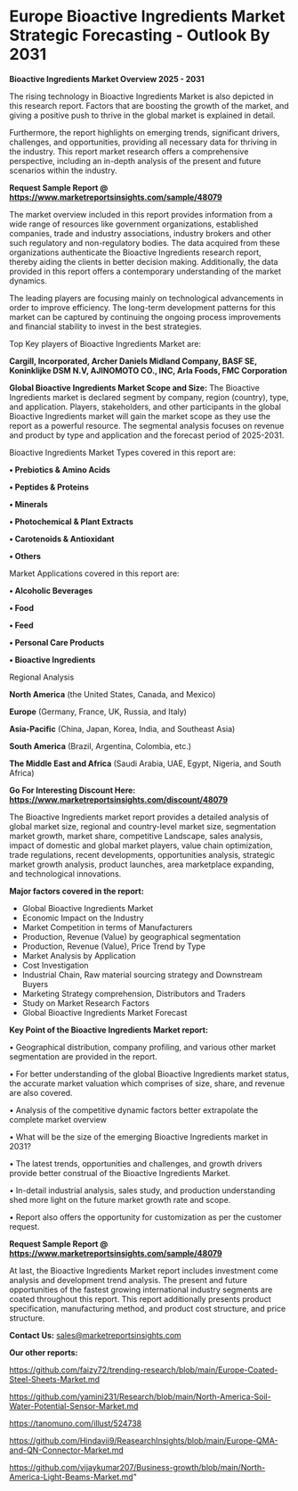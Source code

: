 # Europe Bioactive Ingredients Market Strategic Forecasting - Outlook By 2031

<Strong> Bioactive Ingredients Market Overview 2025 - 2031</strong>

The rising technology in Bioactive Ingredients Market is also depicted in this research report. Factors that are boosting the growth of the market, and giving a positive push to thrive in the global market is explained in detail.

Furthermore, the report highlights on emerging trends, significant drivers, challenges, and opportunities, providing all necessary data for thriving in the industry. This report market research offers a comprehensive perspective, including an in-depth analysis of the present and future scenarios within the industry.

<strong>Request Sample Report @ <a href=https://www.marketreportsinsights.com/sample/48079>https://www.marketreportsinsights.com/sample/48079</a></strong>

The market overview included in this report provides information from a wide range of resources like government organizations, established companies, trade and industry associations, industry brokers and other such regulatory and non-regulatory bodies. The data acquired from these organizations authenticate the Bioactive Ingredients research report, thereby aiding the clients in better decision making. Additionally, the data provided in this report offers a contemporary understanding of the market dynamics.

The leading players are focusing mainly on technological advancements in order to improve efficiency. The long-term development patterns for this market can be captured by continuing the ongoing process improvements and financial stability to invest in the best strategies.

Top Key players of Bioactive Ingredients Market are:

<strong>Cargill, Incorporated, Archer Daniels Midland Company, BASF SE, Koninklijke DSM N.V, AJINOMOTO CO., INC, Arla Foods, FMC Corporation</strong>

<strong><b>Global Bioactive Ingredients Market Scope and Size:</b></strong>
The Bioactive Ingredients market is declared segment by company, region (country), type, and application. Players, stakeholders, and other participants in the global Bioactive Ingredients market will gain the market scope as they use the report as a powerful resource. The segmental analysis focuses on revenue and product by type and application and the forecast period of 2025-2031.

Bioactive Ingredients Market Types covered in this report are:

<strong>•  Prebiotics & Amino Acids

•  Peptides & Proteins

•  Minerals

•  Photochemical & Plant Extracts

•  Carotenoids & Antioxidant

•  Others</strong>

Market Applications covered in this report are:

<strong>•  Alcoholic Beverages

•  Food

•  Feed

•  Personal Care Products

•  Bioactive Ingredients</strong> 

Regional Analysis

<strong>North America</strong> (the United States, Canada, and Mexico)

<strong>Europe</strong> (Germany, France, UK, Russia, and Italy)

<strong>Asia-Pacific</strong> (China, Japan, Korea, India, and Southeast Asia)

<strong>South America</strong> (Brazil, Argentina, Colombia, etc.)

<strong>The Middle East and Africa</strong> (Saudi Arabia, UAE, Egypt, Nigeria, and South Africa)

<strong>Go For Interesting Discount Here: <a href=https://www.marketreportsinsights.com/discount/48079>https://www.marketreportsinsights.com/discount/48079</a></strong>

The Bioactive Ingredients market report provides a detailed analysis of global market size, regional and country-level market size, segmentation market growth, market share, competitive Landscape, sales analysis, impact of domestic and global market players, value chain optimization, trade regulations, recent developments, opportunities analysis, strategic market growth analysis, product launches, area marketplace expanding, and technological innovations.

<strong><b>Major factors covered in the report:</b></strong>
<ul>
  <li>Global Bioactive Ingredients Market </li>
  <li>Economic Impact on the Industry</li>
  <li>Market Competition in terms of Manufacturers</li>
  <li>Production, Revenue (Value) by geographical segmentation</li>
  <li>Production, Revenue (Value), Price Trend by Type</li>
  <li>Market Analysis by Application</li>
  <li>Cost Investigation</li>
  <li>Industrial Chain, Raw material sourcing strategy and Downstream Buyers</li>
  <li>Marketing Strategy comprehension, Distributors and Traders</li>
  <li>Study on Market Research Factors</li>
  <li>Global Bioactive Ingredients Market Forecast</li>
</ul>

<strong><b>Key Point of the Bioactive Ingredients Market report:</b></strong>

• Geographical distribution, company profiling, and various other market segmentation are provided in the report.

• For better understanding of the global Bioactive Ingredients market status, the accurate market valuation which comprises of size, share, and revenue are also covered.

• Analysis of the competitive dynamic factors better extrapolate the complete market overview

• What will be the size of the emerging Bioactive Ingredients market in 2031?

• The latest trends, opportunities and challenges, and growth drivers provide better construal of the Bioactive Ingredients Market.

• In-detail industrial analysis, sales study, and production understanding shed more light on the future market growth rate and scope.

• Report also offers the opportunity for customization as per the customer request.

<strong>Request Sample Report @ <a href=https://www.marketreportsinsights.com/sample/48079>https://www.marketreportsinsights.com/sample/48079</a></strong>

At last, the Bioactive Ingredients Market report includes investment come analysis and development trend analysis. The present and future opportunities of the fastest growing international industry segments are coated throughout this report. This report additionally presents product specification, manufacturing method, and product cost structure, and price structure.

<strong>Contact Us:</strong>
sales@marketreportsinsights.com

<strong>Our other reports:</strong>

<a href=https://github.com/faizy72/trending-research/blob/main/Europe-Coated-Steel-Sheets-Market.md>https://github.com/faizy72/trending-research/blob/main/Europe-Coated-Steel-Sheets-Market.md</a>

<a href=https://github.com/yamini231/Research/blob/main/North-America-Soil-Water-Potential-Sensor-Market.md>https://github.com/yamini231/Research/blob/main/North-America-Soil-Water-Potential-Sensor-Market.md</a>

<a href=https://tanomuno.com/illust/524738>https://tanomuno.com/illust/524738</a>

<a href=https://github.com/Hindavii9/ReasearchInsights/blob/main/Europe-QMA-and-QN-Connector-Market.md>https://github.com/Hindavii9/ReasearchInsights/blob/main/Europe-QMA-and-QN-Connector-Market.md</a>

<a href=https://github.com/vijaykumar207/Business-growth/blob/main/North-America-Light-Beams-Market.md>https://github.com/vijaykumar207/Business-growth/blob/main/North-America-Light-Beams-Market.md</a>"
